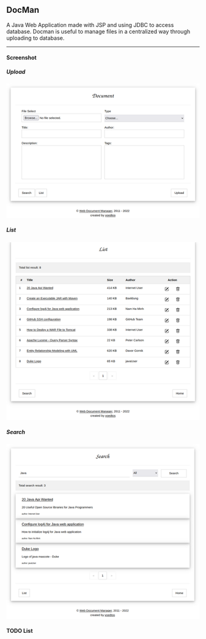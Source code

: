 ## DocMan
A Java Web Application made with JSP and using JDBC to access database.
Docman is useful to manage files in a centralized way through uploading to database.


***
#### Screenshot

##### Upload
![alt text](upload.png?raw=true)

##### List
![alt text](list.png?raw=true)

##### Search
![alt text](search.png?raw=true)


#### TODO List

